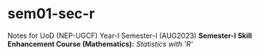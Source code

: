 # sem01-sec-r
Notes for UoD (NEP-UGCF) Year-I Semester-I (AUG2023) **Semester-I Skill Enhancement Course (Mathematics):** *Statistics with 'R'*
